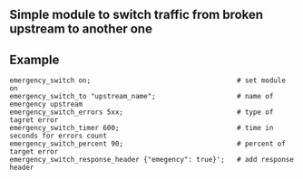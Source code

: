 ## Simple module to switch traffic from broken upstream to another one



## Example

```
emergency_switch on;                                    # set module on
emergency_switch_to "upstream_name";                    # name of emergency upstream
emergency_switch_errors 5xx;                            # type of tagret error
emergency_switch_timer 600;                             # time in seconds for errors count
emergency_switch_percent 90;                            # percent of target error
emergency_switch_response_header {"emegency": true}';   # add response header
```


